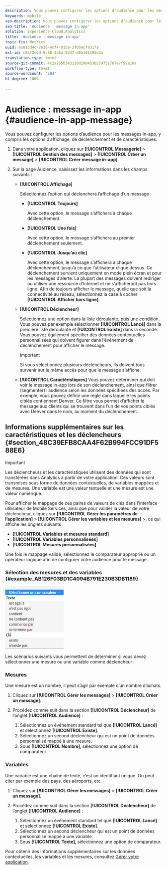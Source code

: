 ```yaml
---
description: Vous pouvez configurer les options d’audience pour les messages in-app, y compris les options d’affichage, de déclenchement et de caractéristiques.
keywords: mobile
seo-description: Vous pouvez configurer les options d’audience pour les messages in-app, y compris les options d’affichage, de déclenchement et de caractéristiques.
seo-title: 'Audience : message in-app'
solution: Experience Cloud,Analytics
title: 'Audience : message in-app'
topic-fix: Metrics
uuid: 6c815d4c-7626-4cf4-9158-3f059c79317a
exl-id: c85f2c0d-9c88-4d5a-8247-d8a101195d3a
translation-type: tm+mt
source-git-commit: 4c2a255b343128d2904530279751767e7f99a10a
workflow-type: tm+mt
source-wordcount: '584'
ht-degree: 100%

---
```


# Audience : message in-app {#audience-in-app-message}

Vous pouvez configurer les options d’audience pour les messages in-app, y compris les options d’affichage, de déclenchement et de caractéristiques.

1. Dans votre application, cliquez sur **[!UICONTROL Messagerie]** > **[!UICONTROL Gestion des messages]** > **[!UICONTROL Créer un message]** > **[!UICONTROL Créer message in-app]**.
1. Sur la page Audience, saisissez les informations dans les champs suivants :

   * **[!UICONTROL Affichage]**

      Sélectionnez l’option qui déclenchera l’affichage d’un message :

      * **[!UICONTROL Toujours]**

         Avec cette option, le message s’affichera à chaque déclenchement.

      * **[!UICONTROL Une fois]**

         Avec cette option, le message s’affichera au premier déclenchement seulement.

      * **[!UICONTROL Jusqu’au clic]**

         Avec cette option, le message s’affichera à chaque déclenchement, jusqu’à ce que l’utilisateur clique dessus. Ce déclenchement survient uniquement en mode plein écran et pour les messages d’alerte. La plupart des messages doivent rediriger ou utiliser une ressource d’Internet et ne s’afficheront pas hors ligne. Afin de toujours afficher le message, quelle que soit la connectivité au réseau, sélectionnez la case à cocher **[!UICONTROL Afficher hors ligne]**.
   * **[!UICONTROL Déclencheur]**

      Sélectionnez une option dans la liste déroulante, puis une condition. Vous pouvez par exemple sélectionner **[!UICONTROL Lancé]** dans la première liste déroulante et **[!UICONTROL Existe]** dans la seconde. Vous pouvez également spécifier des données contextuelles personnalisées qui doivent figurer dans l’événement de déclenchement pour afficher le message.

      >[!IMPORTANT]
      >
      >Si vous sélectionnez plusieurs déclencheurs, ils doivent tous survenir sur le même accès pour que le message s’affiche.

   * **[!UICONTROL Caractéristiques]**
Vous pouvez déterminer qui doit voir le message in-app lors de son déclenchement, ainsi que filtrer (segmenter) l’audience selon les données spécifiées des accès. Par exemple, vous pouvez définir une règle dans laquelle les points ciblés contiennent Denver. Ce filtre vous permet d’afficher le message aux clients qui se trouvent dans l’un de vos points ciblés avec Denver dans le nom, au moment du déclenchement.



## Informations supplémentaires sur les caractéristiques et les déclencheurs {#section_48C39EFB8CAA4F62B994FCC91DF588E6}

>[!IMPORTANT]
>
>Les déclencheurs et les caractéristiques utilisent des données qui sont transférées dans Analytics à partir de votre application. Ces valeurs sont transmises sous forme de données contextuelles, de variables mappées et de mesures. Une variable est une valeur textuelle et une mesure est une valeur numérique.

Pour afficher le mappage de ces paires de valeurs de clés dans l’interface utilisateur de Mobile Services, ainsi que pour valider la valeur de votre déclencheur, cliquez sur **[!UICONTROL Gérer les paramètres de l’application]** > **[!UICONTROL Gérer les variables et les mesures]** >, ce qui affiche les onglets suivants :

* **[!UICONTROL Variables et mesures standard]**
* **[!UICONTROL Variables personnalisées]**
* **[!UICONTROL Mesures personnalisées]**

Une fois le mappage validé, sélectionnez le comparateur approprié ou un opérateur logique afin de configurer votre audience pour le message.

### Sélection des mesures et des variables {#example_AB126F03BD1C4094B791E230B3DB1189}

![options de déclenchement](assets/custom_trigger_matcher_options.png)

Les scénarios suivants vous permettent de déterminer si vous devez sélectionner une mesure ou une variable comme déclencheur :

### Mesures

Une mesure est un nombre, il peut s’agir par exemple d’un nombre dʼachats.

1. Cliquez sur **[!UICONTROL Gérer les messages]** > **[!UICONTROL Créer un message]**.
1. Procédez comme suit dans la section **[!UICONTROL Déclencheur]** de l’onglet **[!UICONTROL Audience]** :

   1. Sélectionnez un événement standard tel que **[!UICONTROL Lancé]** et sélectionnez **[!UICONTROL Existe]**.
   1. Sélectionnez un second déclencheur qui est un point de données personnalisé mappé à une mesure.
   1. Sous **[!UICONTROL Nombre]**, sélectionnez une option de comparateur.

### Variables

Une variable est une chaîne de texte, c’est un identifiant unique. On peut citer par exemple des pays, des aéroports, etc.

1. Cliquez sur **[!UICONTROL Gérer les messages]** > **[!UICONTROL Créer un message]**.
1. Procédez comme suit dans la section **[!UICONTROL Déclencheur]** de l’onglet **[!UICONTROL Audience]** :

   1. Sélectionnez un événement standard tel que **[!UICONTROL Lancé]** et sélectionnez **[!UICONTROL Existe]**.
   1. Sélectionnez un second déclencheur qui est un point de données personnalisé mappé à une variable.
   1. Sous **[!UICONTROL Texte]**, sélectionnez une option de comparateur.

Pour obtenir des informations supplémentaires sur les données contextuelles, les variables et les mesures, consultez [Gérer votre application](/help/using/manage-apps/manage-apps.md).
